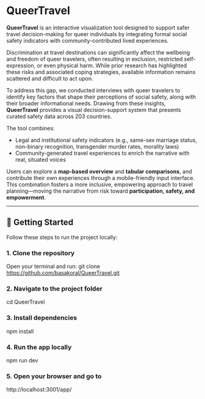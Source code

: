 # QueerTravel

**QueerTravel** is an interactive visualization tool designed to support safer travel decision-making for queer individuals by integrating formal social safety indicators with community-contributed lived experiences.

Discrimination at travel destinations can significantly affect the wellbeing and freedom of queer travelers, often resulting in exclusion, restricted self-expression, or even physical harm. While prior research has highlighted these risks and associated coping strategies, available information remains scattered and difficult to act upon.

To address this gap, we conducted interviews with queer travelers to identify key factors that shape their perceptions of social safety, along with their broader informational needs. Drawing from these insights, **QueerTravel** provides a visual decision-support system that presents curated safety data across 203 countries.

The tool combines:
- Legal and institutional safety indicators (e.g., same-sex marriage status, non-binary recognition, transgender murder rates, morality laws)
- Community-generated travel experiences to enrich the narrative with real, situated voices

Users can explore a **map-based overview** and **tabular comparisons**, and contribute their own experiences through a mobile-friendly input interface. This combination fosters a more inclusive, empowering approach to travel planning—moving the narrative from risk toward **participation, safety, and empowerment**.

---

## 🚀 Getting Started

Follow these steps to run the project locally:

### 1. Clone the repository
Open your terminal and run:
git clone https://github.com/basakoral/QueerTravel.git

### 2. Navigate to the project folder
cd QueerTravel

### 3. Install dependencies
npm install

### 4. Run the app locally
npm run dev

### 5. Open your browser and go to
http://localhost:3001/app/



